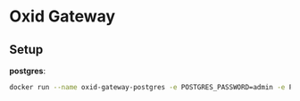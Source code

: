 # Oxid Gateway

## Setup

**postgres**:
```sh
docker run --name oxid-gateway-postgres -e POSTGRES_PASSWORD=admin -e POSTGRES_DB=oxid-gateway -p 5432:5432 -d postgres
```

